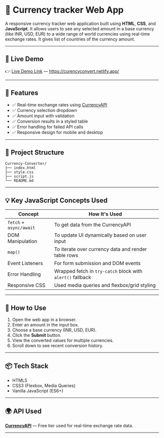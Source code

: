 # 💱 Currency tracker Web App

A responsive currency tracker web application built using **HTML**, **CSS**, and **JavaScript**. It allows users to see any selected amount in a base currency (like INR, USD, EUR) to a wide range of world currencies using real-time exchange rates. 
It gives list of countries of the currency amount.

---

## 🚀 Live Demo

👉 [Live Demo Link](#) — https://curencyconvert.netlify.app/

---

## 🧠 Features

- ✅ Real-time exchange rates using [CurrencyAPI](https://currencyapi.com/)
- ✅ Currency selection dropdown
- ✅ Amount input with validation
- ✅ Conversion results in a styled table
- ✅ Error handling for failed API calls
- ✅ Responsive design for mobile and desktop

---

## 📂 Project Structure
```
Currency-Converter/
├── index.html
├── style.css
├── script.js
└── README.md
```


---

## 💡 Key JavaScript Concepts Used

| Concept | How It's Used |
|--------|---------------|
| `fetch` + `async/await` | To get data from the CurrencyAPI |
| DOM Manipulation | To update UI dynamically based on user input |
| `map()` | To iterate over currency data and render table rows |
| Event Listeners | For form submission and DOM events |
| Error Handling | Wrapped fetch in `try-catch` block with `alert()` fallback |
| Responsive CSS | Used media queries and flexbox/grid styling |

---

## 🧪 How to Use

1. Open the web app in a browser.
2. Enter an amount in the input box.
3. Choose a base currency (INR, USD, EUR).
4. Click the **Submit** button.
5. View the converted values for multiple currencies.
6. Scroll down to see recent conversion history.

---

## 📦 Tech Stack

- HTML5
- CSS3 (Flexbox, Media Queries)
- Vanilla JavaScript (ES6+)

---

## 🌍 API Used

**[CurrencyAPI](https://currencyapi.com/)** — Free tier used for real-time exchange rate data.

---

